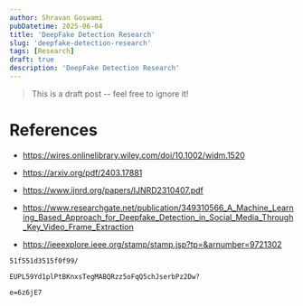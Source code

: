 ```yaml
---
author: Shravan Goswami
pubDatetime: 2025-06-04
title: 'DeepFake Detection Research'
slug: 'deepfake-detection-research'
tags: [Research]
draft: true
description: 'DeepFake Detection Research'
---
```


> This is a draft post -- feel free to ignore it!

# References

- https://wires.onlinelibrary.wiley.com/doi/10.1002/widm.1520

- https://arxiv.org/pdf/2403.17881

- https://www.ijnrd.org/papers/IJNRD2310407.pdf

- https://www.researchgate.net/publication/349310566_A_Machine_Learning_Based_Approach_for_Deepfake_Detection_in_Social_Media_Through_Key_Video_Frame_Extraction

- https://ieeexplore.ieee.org/stamp/stamp.jsp?tp=&arnumber=9721302

```paper
51f551d3515f0f99/

EUPL59Yd1plPtBKnxsTegMABQRzz5oFqQ5chJserbPz2Dw?

e=6z6jE7
```